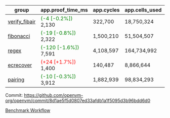 | group | app.proof_time_ms | app.cycles | app.cells_used | leaf.proof_time_ms | leaf.cycles | leaf.cells_used |
| -- | -- | -- | -- | -- | -- | -- |
| [verify_fibair](https://github.com/openvm-org/openvm/blob/benchmark-results/benchmarks-pr/1977/verify_fibair-8d1ae5f5d0807ed33afdb1a1f5095d3b96bdd6d0.md) |<span style='color: green'>(-4 [-0.2%])</span> 2,130 |  322,700 |  18,750,324 |- | - | - |
| [fibonacci](https://github.com/openvm-org/openvm/blob/benchmark-results/benchmarks-pr/1977/fibonacci-8d1ae5f5d0807ed33afdb1a1f5095d3b96bdd6d0.md) |<span style='color: green'>(-19 [-0.8%])</span> 2,322 |  1,500,210 |  51,504,507 |- | - | - |
| [regex](https://github.com/openvm-org/openvm/blob/benchmark-results/benchmarks-pr/1977/regex-8d1ae5f5d0807ed33afdb1a1f5095d3b96bdd6d0.md) |<span style='color: green'>(-120 [-1.6%])</span> 7,591 |  4,108,597 |  164,734,992 |- | - | - |
| [ecrecover](https://github.com/openvm-org/openvm/blob/benchmark-results/benchmarks-pr/1977/ecrecover-8d1ae5f5d0807ed33afdb1a1f5095d3b96bdd6d0.md) |<span style='color: red'>(+24 [+1.7%])</span> 1,400 |  140,487 |  8,866,644 |- | - | - |
| [pairing](https://github.com/openvm-org/openvm/blob/benchmark-results/benchmarks-pr/1977/pairing-8d1ae5f5d0807ed33afdb1a1f5095d3b96bdd6d0.md) |<span style='color: green'>(-10 [-0.3%])</span> 3,912 |  1,882,939 |  98,834,293 |- | - | - |


Commit: https://github.com/openvm-org/openvm/commit/8d1ae5f5d0807ed33afdb1a1f5095d3b96bdd6d0

[Benchmark Workflow](https://github.com/openvm-org/openvm/actions/runs/16998923532)
